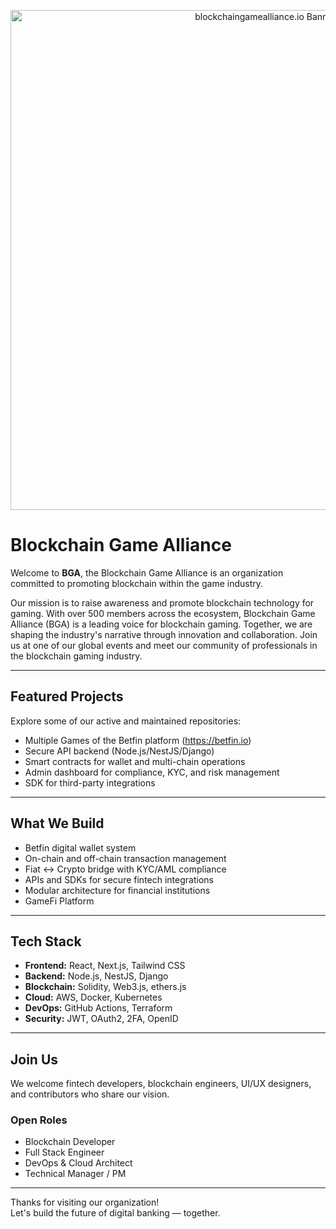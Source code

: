 <p align="center">
  <img src="" alt="blockchaingamealliance.io Banner" width="800"/>
</p>


# Blockchain Game Alliance

Welcome to **BGA**, the Blockchain Game Alliance is an organization committed to promoting blockchain within the game industry.

Our mission is to raise awareness and promote blockchain technology for gaming. With over 500 members across the ecosystem, Blockchain Game Alliance (BGA) is a leading voice for blockchain gaming. Together, we are shaping the industry's narrative through innovation and collaboration. Join us at one of our global events and meet our community of professionals in the blockchain gaming industry.

---

## Featured Projects

Explore some of our active and maintained repositories:

- Multiple Games of the Betfin platform (https://betfin.io)
- Secure API backend (Node.js/NestJS/Django)
- Smart contracts for wallet and multi-chain operations
- Admin dashboard for compliance, KYC, and risk management
- SDK for third-party integrations

---

## What We Build

- Betfin digital wallet system
- On-chain and off-chain transaction management
- Fiat ↔ Crypto bridge with KYC/AML compliance
- APIs and SDKs for secure fintech integrations
- Modular architecture for financial institutions
- GameFi Platform

---

## Tech Stack

- **Frontend:** React, Next.js, Tailwind CSS
- **Backend:** Node.js, NestJS, Django
- **Blockchain:** Solidity, Web3.js, ethers.js
- **Cloud:** AWS, Docker, Kubernetes
- **DevOps:** GitHub Actions, Terraform
- **Security:** JWT, OAuth2, 2FA, OpenID

---

## Join Us

We welcome fintech developers, blockchain engineers, UI/UX designers, and contributors who share our vision.

### Open Roles
- Blockchain Developer
- Full Stack Engineer
- DevOps & Cloud Architect
- Technical Manager / PM

---

Thanks for visiting our organization!  
Let's build the future of digital banking — together.

